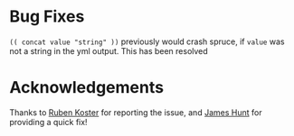 # Bug Fixes

`(( concat value "string" ))` previously would crash spruce, if `value` was not a string in the yml output.
This has been resolved

# Acknowledgements

Thanks to [Ruben Koster](https://github.com/rkoster) for reporting the issue, and [James Hunt](https://github.com/filefrog)
for providing a quick fix!
